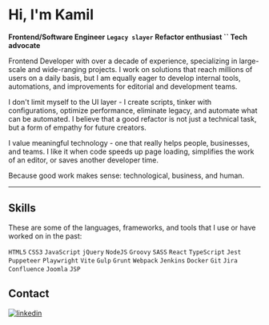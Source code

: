 # Hi, I'm Kamil

**Frontend/Software Engineer `` Legacy slayer `` Refactor enthusiast `` Tech advocate**

Frontend Developer with over a decade of experience, specializing in large-scale and wide-ranging projects. I work on solutions that reach millions of users on a daily basis, but I am equally eager to develop internal tools, automations, and improvements for editorial and development teams.

I don't limit myself to the UI layer - I create scripts, tinker with configurations, optimize performance, eliminate legacy, and automate what can be automated. I believe that a good refactor is not just a technical task, but a form of empathy for future creators.

I value meaningful technology - one that really helps people, businesses, and teams. I like it when code speeds up page loading, simplifies the work of an editor, or saves another developer time.

Because good work makes sense: technological, business, and human.

---

## Skills

These are some of the languages, frameworks, and tools that I use or have worked on in the past:

`HTML5`
`CSS3`
`JavaScript`
`jQuery`
`NodeJS`
`Groovy`
`SASS`
`React`
`TypeScript`
`Jest`
`Puppeteer`
`Playwright`
`Vite`
`Gulp`
`Grunt`
`Webpack`
`Jenkins`
`Docker`
`Git`
`Jira`
`Confluence`
`Joomla`
`JSP`


## Contact

[![linkedin](https://img.shields.io/badge/LinkedIn-0077B5?style=for-the-badge&logo=linkedin&logoColor=white)](https://www.linkedin.com/in/kamil-rogala/)
